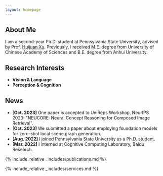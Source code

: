 ```yaml
---
layout: homepage
---
```


## About Me

I am a second-year Ph.D. student at Pennsylvania State University, advised by Prof. [Huijuan Xu](https://visionlanguagelab.github.io/). Previously, I received M.E. degree from University of Chinese Academy of Sciences and B.E. degree from Anhui University.

## Research Interests

- **Vision & Language**
- **Perception & Cognition**

## News
- **[Oct. 2023]** One paper is accepted to UniReps Workshop, NeurIPS 2023: "NEUCORE: Neural Concept Reasoning for Composed Image Retrieval".
- **[Oct. 2023]** We submitted a paper about employing foundation models for zero-shot local scene graph generation.
- **[Aug. 2022]** I joined Pennsylvania State University as a Ph.D. student.
- **[Mar. 2022]** I interned at Cognitive Computing Laboratory, Baidu Research.

{% include_relative _includes/publications.md %}

{% include_relative _includes/services.md %}
